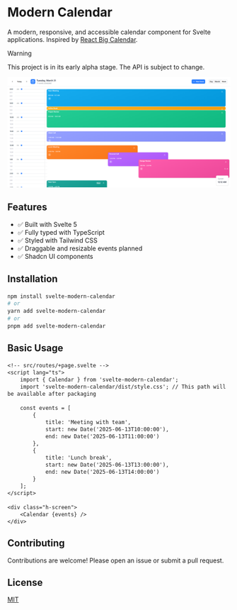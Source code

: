 # Modern Calendar

A modern, responsive, and accessible calendar component for Svelte applications. Inspired by [React Big Calendar](https://www.npmjs.com/package/react-big-calendar).

> [!WARNING]
> This project is in its early alpha stage. The API is subject to change.

![Alpha Day View](./docs/assets/alpha_day_view.png)

## Features

- ✅ Built with Svelte 5
- ✅ Fully typed with TypeScript
- ✅ Styled with Tailwind CSS
- ✅ Draggable and resizable events planned
- ✅ Shadcn UI components

## Installation

```bash
npm install svelte-modern-calendar
# or
yarn add svelte-modern-calendar
# or
pnpm add svelte-modern-calendar
```

## Basic Usage

```svelte
<!-- src/routes/+page.svelte -->
<script lang="ts">
	import { Calendar } from 'svelte-modern-calendar';
	import 'svelte-modern-calendar/dist/style.css'; // This path will be available after packaging

	const events = [
		{
			title: 'Meeting with team',
			start: new Date('2025-06-13T10:00:00'),
			end: new Date('2025-06-13T11:00:00')
		},
		{
			title: 'Lunch break',
			start: new Date('2025-06-13T13:00:00'),
			end: new Date('2025-06-13T14:00:00')
		}
	];
</script>

<div class="h-screen">
	<Calendar {events} />
</div>
```

## Contributing

Contributions are welcome! Please open an issue or submit a pull request.

## License

[MIT](LICENSE)
